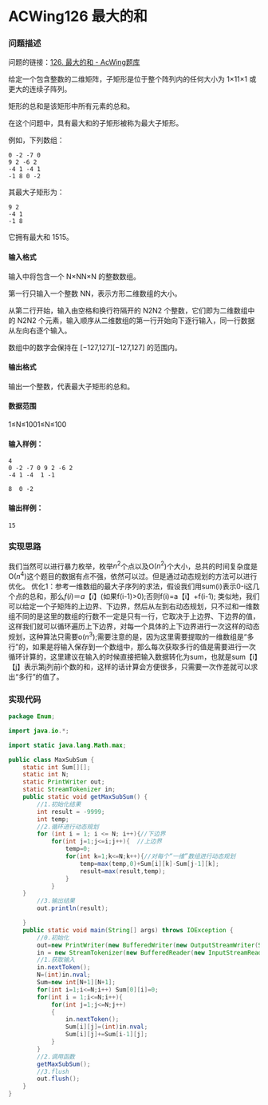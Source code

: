 # ACWing126 最大的和

### 问题描述

问题的链接：[126. 最大的和 - AcWing题库](https://www.acwing.com/problem/content/128/)

给定一个包含整数的二维矩阵，子矩形是位于整个阵列内的任何大小为 1×11×1 或更大的连续子阵列。

矩形的总和是该矩形中所有元素的总和。

在这个问题中，具有最大和的子矩形被称为最大子矩形。

例如，下列数组：

```
0 -2 -7 0 
9 2 -6 2 
-4 1 -4 1 
-1 8 0 -2 
```

其最大子矩形为：

```
9 2 
-4 1 
-1 8 
```

它拥有最大和 1515。

#### 输入格式

输入中将包含一个 N×NN×N 的整数数组。

第一行只输入一个整数 NN，表示方形二维数组的大小。

从第二行开始，输入由空格和换行符隔开的 N2N2 个整数，它们即为二维数组中的 N2N2 个元素，输入顺序从二维数组的第一行开始向下逐行输入，同一行数据从左向右逐个输入。

数组中的数字会保持在 [−127,127][−127,127] 的范围内。

#### 输出格式

输出一个整数，代表最大子矩形的总和。

#### 数据范围

1≤N≤1001≤N≤100

#### 输入样例：

```
4
0 -2 -7 0 9 2 -6 2
-4 1 -4  1 -1

8  0 -2
```

#### 输出样例：

```
15
```

### 实现思路

我们当然可以进行暴力枚举，枚举$n^2$个点以及O($n^2$)个大小，总共的时间复杂度是O($n^4$)这个题目的数据有点不强，依然可以过。但是通过动态规划的方法可以进行优化。
优化1：参考一维数组的最大子序列的求法，假设我们用sum(i)表示0-i这几个点的总和，那么$f(i)＝a【i】$(如果f(i-1)>0);否则f(i)=a【i】+f(i-1);
类似地，我们可以给定一个子矩阵的上边界、下边界，然后从左到右动态规划，只不过和一维数组不同的是这里的数组的行数不一定是只有一行，它取决于上边界、下边界的值，这样我们就可以循环遍历上下边界，对每一个具体的上下边界进行一次这样的动态规划，这种算法只需要o($n^3$);需要注意的是，因为这里需要提取的一维数组是“多行”的，如果是将输入保存到一个数组中，那么每次获取多行的值是需要进行一次循环计算的，这里建议在输入的时候直接把输入数据转化为sum，也就是sum【i】【j】表示第j列前i个数的和，这样的话计算会方便很多，只需要一次作差就可以求出“多行”的值了。
### 实现代码
```java
package Enum;

import java.io.*;

import static java.lang.Math.max;

public class MaxSubSum {
    static int Sum[][];
    static int N;
    static PrintWriter out;
    static StreamTokenizer in;
    public static void getMaxSubSum() {
        //1.初始化结果
        int result = -9999;
        int temp;
        //2.循环进行动态规划
        for (int i = 1; i <= N; i++){//下边界
            for(int j=1;j<=i;j++){  //上边界
                temp=0;
                for(int k=1;k<=N;k++){//对每个“一维”数组进行动态规划
                    temp=max(temp,0)+Sum[i][k]-Sum[j-1][k];
                    result=max(result,temp);
                }
            }
    }
        //3.输出结果
        out.println(result);

    }
    public static void main(String[] args) throws IOException {
        //0.初始化
        out=new PrintWriter(new BufferedWriter(new OutputStreamWriter(System.out)));
        in = new StreamTokenizer(new BufferedReader(new InputStreamReader(System.in)));
        //1.获取输入
        in.nextToken();
        N=(int)in.nval;
        Sum=new int[N+1][N+1];
        for(int i=1;i<=N;i++) Sum[0][i]=0;
        for(int i = 1;i<=N;i++){
            for(int j=1;j<=N;j++)
            {
                in.nextToken();
                Sum[i][j]=(int)in.nval;
                Sum[i][j]+=Sum[i-1][j];
            }
        }
        //2.调用函数
        getMaxSubSum();
        //3.flush
        out.flush();
    }
}

```